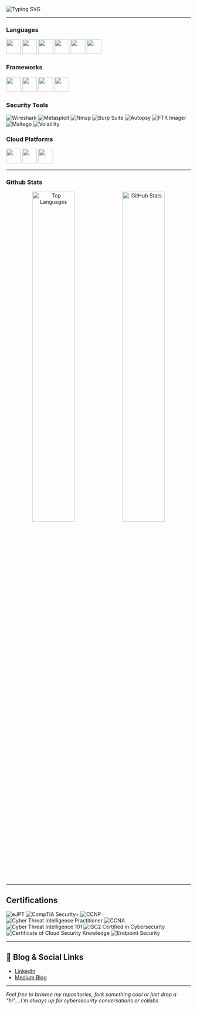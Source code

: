 <p>
  <img src="https://readme-typing-svg.herokuapp.com?font=Fira+Code&size=48&pause=1000&color=00FF00&center=true&vCenter=true&width=1000&height=180&lines=👋Hi+there;I'm+Rachael;Offensive+security%2C+Red+Teamer+in+training;Computer+Technology%2C+developer%2C+creative+tech+designer;Breaking+things+ethically+so+others+don’t+get+a+chance+to+do+it+maliciously;Learning+by+doing%2C+evolving+and+securing+the+future;Catch+me+in+the+lab" alt="Typing SVG" />
</p>


---

### Languages  
<p>
  <img src="https://cdn.jsdelivr.net/gh/devicons/devicon/icons/python/python-original.svg" height="40"/>
  <img src="https://cdn.jsdelivr.net/gh/devicons/devicon/icons/javascript/javascript-original.svg" height="40"/>
  <img src="https://cdn.jsdelivr.net/gh/devicons/devicon/icons/bash/bash-original.svg" height="40"/>
  <img src="https://cdn.jsdelivr.net/gh/devicons/devicon/icons/java/java-original.svg" height="40"/>
  <img src="https://cdn.jsdelivr.net/gh/devicons/devicon/icons/php/php-original.svg" height="40"/>
  <img src="https://cdn.jsdelivr.net/gh/devicons/devicon/icons/dart/dart-original.svg" height="40"/>
</p>

### Frameworks  
<p>
  <img src="https://cdn.jsdelivr.net/gh/devicons/devicon/icons/react/react-original.svg" height="40"/>
  <img src="https://cdn.jsdelivr.net/gh/devicons/devicon/icons/flutter/flutter-original.svg" height="40"/>
  <img src="https://cdn.jsdelivr.net/gh/devicons/devicon/icons/nodejs/nodejs-original.svg" height="40"/>
  <img src="https://img.shields.io/badge/Laravel-%23FF2D20.svg?style=flat-square&logo=laravel&logoColor=white" height="40"/>
</p>

### Security Tools  
![Wireshark](https://img.shields.io/badge/Wireshark-%238F0A25.svg?style=flat-square&logo=wireshark&logoColor=white)
![Metasploit](https://img.shields.io/badge/Metasploit-%23E64141.svg?style=flat-square&logo=metasploit&logoColor=white)
![Nmap](https://img.shields.io/badge/Nmap-%23FF5E00.svg?style=flat-square&logo=nmap&logoColor=white)
![Burp Suite](https://img.shields.io/badge/Burp_Suite-%23026B6B.svg?style=flat-square&logo=burp-suite&logoColor=white)
![Autopsy](https://img.shields.io/badge/Autopsy-%23292929.svg?style=flat-square&logo=autopsy&logoColor=white)
![FTK Imager](https://img.shields.io/badge/FTK_Imager-%23000000.svg?style=flat-square&logo=forensic-toolkit&logoColor=white)
![Maltego](https://img.shields.io/badge/Maltego-%23FF9A33.svg?style=flat-square&logo=maltego&logoColor=white)
![Volatility](https://img.shields.io/badge/Volatility-%23D83536.svg?style=flat-square&logo=volatility&logoColor=white)

### Cloud Platforms  
<p>
  <img src="https://cdn.jsdelivr.net/gh/devicons/devicon/icons/googlecloud/googlecloud-original.svg" height="40"/>
  <img src="https://cdn.jsdelivr.net/gh/devicons/devicon/icons/azure/azure-original.svg" height="40"/>
  <img src="https://cdn.jsdelivr.net/gh/devicons/devicon/icons/oracle/oracle-original.svg" height="40"/>
</p>

---

### Github Stats 
<p align="center">
  <img src="https://github-readme-stats.vercel.app/api/top-langs/?username=RachaelKivuti&layout=compact&theme=tokyonight&langs_count=6&hide=css,html" width="48%" alt="Top Languages"/>
  <img src="https://github-readme-stats.vercel.app/api?username=RachaelKivuti&show_icons=true&theme=tokyonight&include_all_commits=true" width="48%" alt="GitHub Stats"/>
</p>

---

## Certifications

![eJPT](https://img.shields.io/badge/eJPT-%23000000.svg?style=flat-square&logo=eLearnSecurity&logoColor=white)
![CompTIA Security+](https://img.shields.io/badge/CompTIA_Security%2B-%23032D64.svg?style=flat-square&logo=compTIA&logoColor=white)
![CCNP](https://img.shields.io/badge/CCNP-%23007C92.svg?style=flat-square&logo=cisco&logoColor=white)
![Cyber Threat Intelligence Practitioner](https://img.shields.io/badge/Cyber_Threat_Intelligence_Practitioner-%23F7E03C.svg?style=flat-square&logo=arcX&logoColor=black)
![CCNA](https://img.shields.io/badge/CCNA-%230080C3.svg?style=flat-square&logo=cisco&logoColor=white)
![Cyber Threat Intelligence 101](https://img.shields.io/badge/Cyber_Threat_Intelligence_101-%23909E8E.svg?style=flat-square&logo=arcX&logoColor=white)
![ISC2 Certified in Cybersecurity](https://img.shields.io/badge/ISC2_Certified_in_Cybersecurity-%23603178.svg?style=flat-square&logo=isc2&logoColor=white)
![Certificate of Cloud Security Knowledge](https://img.shields.io/badge/Cloud_Security_Knowledge-%23A4C8A5.svg?style=flat-square&logo=cloudsecurityalliance&logoColor=white)
![Endpoint Security](https://img.shields.io/badge/Endpoint_Security-%2379B7D6.svg?style=flat-square&logo=cisco&logoColor=white)

---

## 🔗 Blog & Social Links

-  [LinkedIn](https://www.linkedin.com/in/rachael-kivuti-575056226/)
-  [Medium Blog](https://medium.com/@kivutingatha)

---

*Feel free to browse my repositories, fork something cool or just drop a "hi"....I'm always up for cybersecurity conversations or collabs*

